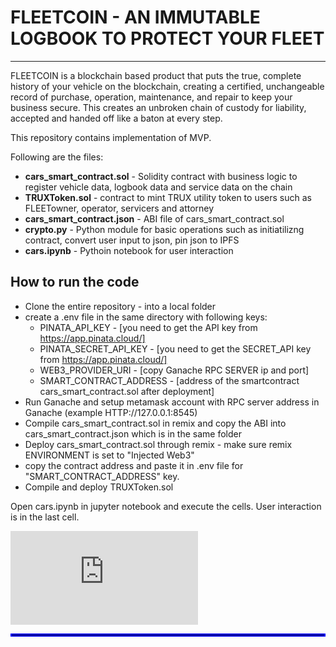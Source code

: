 # FLEETCOIN - AN IMMUTABLE LOGBOOK TO PROTECT YOUR FLEET
---

FLEETCOIN is a blockchain based product that puts the true, complete history of your vehicle on the blockchain, creating a certified, unchangeable record of purchase, operation, maintenance, and repair to keep your business secure. This creates an unbroken chain of custody for liability, accepted and handed off like a baton at every step.

This repository contains implementation of MVP.  

Following are the files: 
* **cars_smart_contract.sol** - Solidity contract with business logic to register vehicle data, logbook data and service data on the chain
* **TRUXToken.sol** - contract to mint TRUX utility token to users such as FLEETowner, operator, servicers and attorney 
* **cars_smart_contract.json** - ABI file of cars_smart_contract.sol
* **crypto.py** - Python module for basic operations such as initiatilizng contract, convert user input to json, pin json to IPFS 
* **cars.ipynb** - Pythoin notebook for user interaction 


## How to run the code <br>
- Clone the entire repository - into a local folder <br>  
- create a .env file in the same directory with following keys:
    - PINATA_API_KEY - [you need to get the API key from https://app.pinata.cloud/]
    - PINATA_SECRET_API_KEY - [you need to get the SECRET_API key from https://app.pinata.cloud/]
    - WEB3_PROVIDER_URI - [copy Ganache RPC SERVER ip and port]
    - SMART_CONTRACT_ADDRESS - [address of the smartcontract cars_smart_contract.sol after deployment] 
- Run Ganache and setup metamask account with RPC server address in Ganache (example HTTP://127.0.0.1:8545)
- Compile cars_smart_contract.sol in remix and copy the ABI into cars_smart_contract.json which is in the same folder
- Deploy cars_smart_contract.sol through remix - make sure remix ENVIRONMENT is set to "Injected Web3"
- copy the contract address and paste it in .env file for "SMART_CONTRACT_ADDRESS" key.
- Compile and deploy TRUXToken.sol 

Open cars.ipynb in jupyter notebook and execute the cells. User interaction is in the last cell. 

<embed src="https://github.com/Mojojojoborras/class3-repo/blob/main/Group1_Project-THREE/FLEETCOIN_FINAL-FORREAL_09OCT.pdf" type="application/pdf">

<hr style="border:2px solid blue"> </hr>